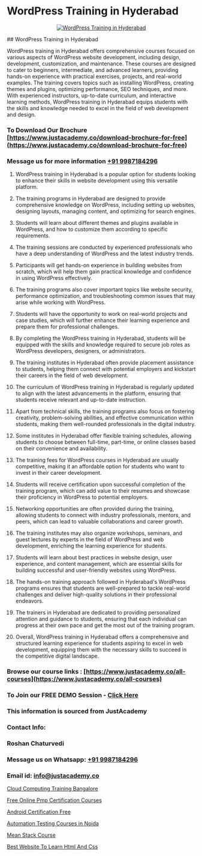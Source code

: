 # WordPress Training in Hyderabad

<p align="center">
  <a href="https://justacademy.co/course-detail/wordpress-training">
    <img src="https://justacademy.co/storage2/course_image/1677245494_course_image.webp" alt="WordPress Training in Hyderabad">
  </a>
</p>
## WordPress Training in Hyderabad

WordPress training in Hyderabad offers comprehensive courses focused on various aspects of WordPress website development, including design, development, customization, and maintenance. These courses are designed to cater to beginners, intermediate, and advanced learners, providing hands-on experience with practical exercises, projects, and real-world examples. The training covers topics such as installing WordPress, creating themes and plugins, optimizing performance, SEO techniques, and more. With experienced instructors, up-to-date curriculum, and interactive learning methods, WordPress training in Hyderabad equips students with the skills and knowledge needed to excel in the field of web development and design.
### To Download Our Brochure [https://www.justacademy.co/download-brochure-for-free](https://www.justacademy.co/download-brochure-for-free)
### Message us for more information [+91 9987184296](https://api.whatsapp.com/send?phone=919987184296)
1) WordPress training in Hyderabad is a popular option for students looking to enhance their skills in website development using this versatile platform.

2) The training programs in Hyderabad are designed to provide comprehensive knowledge on WordPress, including setting up websites, designing layouts, managing content, and optimizing for search engines.

3) Students will learn about different themes and plugins available in WordPress, and how to customize them according to specific requirements.

4) The training sessions are conducted by experienced professionals who have a deep understanding of WordPress and the latest industry trends.

5) Participants will get hands-on experience in building websites from scratch, which will help them gain practical knowledge and confidence in using WordPress effectively.

6) The training programs also cover important topics like website security, performance optimization, and troubleshooting common issues that may arise while working with WordPress.

7) Students will have the opportunity to work on real-world projects and case studies, which will further enhance their learning experience and prepare them for professional challenges.

8) By completing the WordPress training in Hyderabad, students will be equipped with the skills and knowledge required to secure job roles as WordPress developers, designers, or administrators.

9) The training institutes in Hyderabad often provide placement assistance to students, helping them connect with potential employers and kickstart their careers in the field of web development.

10) The curriculum of WordPress training in Hyderabad is regularly updated to align with the latest advancements in the platform, ensuring that students receive relevant and up-to-date instruction.

11) Apart from technical skills, the training programs also focus on fostering creativity, problem-solving abilities, and effective communication within students, making them well-rounded professionals in the digital industry.

12) Some institutes in Hyderabad offer flexible training schedules, allowing students to choose between full-time, part-time, or online classes based on their convenience and availability.

13) The training fees for WordPress courses in Hyderabad are usually competitive, making it an affordable option for students who want to invest in their career development.

14) Students will receive certification upon successful completion of the training program, which can add value to their resumes and showcase their proficiency in WordPress to potential employers.

15) Networking opportunities are often provided during the training, allowing students to connect with industry professionals, mentors, and peers, which can lead to valuable collaborations and career growth.

16) The training institutes may also organize workshops, seminars, and guest lectures by experts in the field of WordPress and web development, enriching the learning experience for students.

17) Students will learn about best practices in website design, user experience, and content management, which are essential skills for building successful and user-friendly websites using WordPress.

18) The hands-on training approach followed in Hyderabad's WordPress programs ensures that students are well-prepared to tackle real-world challenges and deliver high-quality solutions in their professional endeavors.

19) The trainers in Hyderabad are dedicated to providing personalized attention and guidance to students, ensuring that each individual can progress at their own pace and get the most out of the training program.

20) Overall, WordPress training in Hyderabad offers a comprehensive and structured learning experience for students aspiring to excel in web development, equipping them with the necessary skills to succeed in the competitive digital landscape.

### Browse our course links : [https://www.justacademy.co/all-courses](https://www.justacademy.co/all-courses) 
### To Join our FREE DEMO Session - [Click Here](https://www.justacademy.co/register-for-course-demo)


### This information is sourced from JustAcademy
### Contact Info:
### Roshan Chaturvedi
### Message us on Whatsapp: [+91 9987184296](https://api.whatsapp.com/send?phone=919987184296)
### Email id: [info@justacademy.co](mailto:info@justacademy.co)
                
[Cloud Computing Training Bangalore](https://www.linkedin.com/pulse/cloud-computing-training-bangalore-justacademy-5w8cc?trackingId=YLfTOm323MdH3PzbSveNHg%3D%3D&lipi=urn%3Ali%3Apage%3Ad_flagship3_company_admin%3BslXtfIHrQQueVkqQdxGVFw%3D%3D)

[Free Online Pmp Certification Courses](https://www.linkedin.com/pulse/free-online-pmp-certification-courses-justacademy-mumbai-9fqxc?trackingId=VQvORVu82K4I7X7YRKRO6A%3D%3D&lipi=urn%3Ali%3Apage%3Ad_flagship3_showcase_admin%3B4hzOhjOyRsS4BMzXWRzbRw%3D%3D)

[Android Certification Free](https://medium.com/@akanshapatil/android-certification-free-996f5514caf4)

[Automation Testing Courses in Noida](https://medium.com/@kamblerajas684/automation-testing-courses-in-noida-d91bb52d0ca2)

[Mean Stack Course](https://justacademyin.github.io/justacademy/mean-stack-course)

[Best Website To Learn Html And Css](https://justacademyin.github.io/justacademy/best-website-to-learn-html-and-css)

